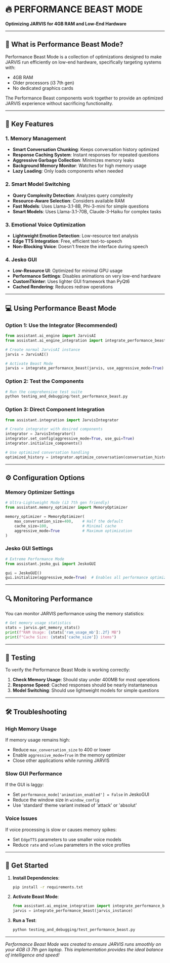 # 🔥 PERFORMANCE BEAST MODE

**Optimizing JARVIS for 4GB RAM and Low-End Hardware**

---

## 🚀 What is Performance Beast Mode?

Performance Beast Mode is a collection of optimizations designed to make JARVIS run efficiently on low-end hardware, specifically targeting systems with:
- 4GB RAM
- Older processors (i3 7th gen)
- No dedicated graphics cards

The Performance Beast components work together to provide an optimized JARVIS experience without sacrificing functionality.

---

## 💪 Key Features

### 1. Memory Management

- **Smart Conversation Chunking**: Keeps conversation history optimized
- **Response Caching System**: Instant responses for repeated questions
- **Aggressive Garbage Collection**: Minimizes memory leaks
- **Background Memory Monitor**: Watches for high memory usage
- **Lazy Loading**: Only loads components when needed

### 2. Smart Model Switching

- **Query Complexity Detection**: Analyzes query complexity
- **Resource-Aware Selection**: Considers available RAM
- **Fast Models**: Uses Llama-3.1-8B, Phi-3-mini for simple questions
- **Smart Models**: Uses Llama-3.1-70B, Claude-3-Haiku for complex tasks

### 3. Emotional Voice Optimization

- **Lightweight Emotion Detection**: Low-resource text analysis
- **Edge TTS Integration**: Free, efficient text-to-speech
- **Non-Blocking Voice**: Doesn't freeze the interface during speech

### 4. Jesko GUI

- **Low-Resource UI**: Optimized for minimal GPU usage
- **Performance Settings**: Disables animations on very low-end hardware
- **CustomTkinter**: Uses lighter GUI framework than PyQt6
- **Cached Rendering**: Reduces redraw operations

---

## 💻 Using Performance Beast Mode

### Option 1: Use the Integrator (Recommended)

```python
from assistant.ai_engine import JarvisAI
from assistant.ai_engine_integration import integrate_performance_beast

# Create normal JarvisAI instance
jarvis = JarvisAI()

# Activate Beast Mode
jarvis = integrate_performance_beast(jarvis, use_aggressive_mode=True)
```

### Option 2: Test the Components

```python
# Run the comprehensive test suite
python testing_and_debugging/test_performance_beast.py
```

### Option 3: Direct Component Integration

```python
from assistant.integration import JarvisIntegrator

# Create integrator with desired components
integrator = JarvisIntegrator()
integrator.set_config(aggressive_mode=True, use_gui=True)
integrator.initialize_components()

# Use optimized conversation handling
optimized_history = integrator.optimize_conversation(conversation_history)
```

---

## ⚙️ Configuration Options

### Memory Optimizer Settings
```python
# Ultra-Lightweight Mode (i3 7th gen friendly)
from assistant.memory_optimizer import MemoryOptimizer

memory_optimizer = MemoryOptimizer(
    max_conversation_size=400,    # Half the default
    cache_size=100,               # Minimal cache
    aggressive_mode=True          # Maximum optimization
)
```

### Jesko GUI Settings
```python
# Extreme Performance Mode
from assistant.jesko_gui import JeskoGUI

gui = JeskoGUI()
gui.initialize(aggressive_mode=True)  # Enables all performance optimizations
```

---

## 🔍 Monitoring Performance

You can monitor JARVIS performance using the memory statistics:

```python
# Get memory usage statistics
stats = jarvis.get_memory_stats()
print(f"RAM Usage: {stats['ram_usage_mb']:.2f} MB")
print(f"Cache Size: {stats['cache_size']} items")
```

---

## 🧪 Testing

To verify the Performance Beast Mode is working correctly:

1. **Check Memory Usage**: Should stay under 400MB for most operations
2. **Response Speed**: Cached responses should be nearly instantaneous
3. **Model Switching**: Should use lightweight models for simple questions

---

## 🛠️ Troubleshooting

### High Memory Usage
If memory usage remains high:
- Reduce `max_conversation_size` to 400 or lower
- Enable `aggressive_mode=True` in the memory optimizer
- Close other applications while running JARVIS

### Slow GUI Performance
If the GUI is laggy:
- Set `performance_mode['animation_enabled'] = False` in JeskoGUI
- Reduce the window size in `window_config`
- Use 'standard' theme variant instead of 'attack' or 'absolut'

### Voice Issues
If voice processing is slow or causes memory spikes:
- Set `EdgeTTS` parameters to use smaller voice models
- Reduce `rate` and `volume` parameters in the voice profiles

---

## 🚀 Get Started

1. **Install Dependencies**:
   ```bash
   pip install -r requirements.txt
   ```

2. **Activate Beast Mode**:
   ```python
   from assistant.ai_engine_integration import integrate_performance_beast
   jarvis = integrate_performance_beast(jarvis_instance)
   ```

3. **Run a Test**:
   ```bash
   python testing_and_debugging/test_performance_beast.py
   ```

---

*Performance Beast Mode was created to ensure JARVIS runs smoothly on your 4GB i3 7th gen laptop. This implementation provides the ideal balance of intelligence and speed!*
